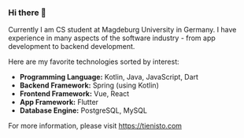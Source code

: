 ### Hi there 👋

Currently I am CS student at Magdeburg University in Germany.
I have experience in many aspects of the software industry - from app development to backend development.

Here are my favorite technologies sorted by interest:

- **Programming Language:** Kotlin, Java, JavaScript, Dart
- **Backend Framework:** Spring (using Kotlin)
- **Frontend Framework:** Vue, React
- **App Framework:** Flutter
- **Database Engine:** PostgreSQL, MySQL

For more information, please visit https://tienisto.com
